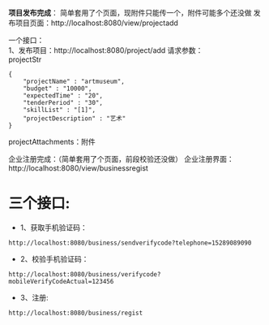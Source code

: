 **项目发布完成**：
简单套用了个页面，现附件只能传一个，附件可能多个还没做
发布项目页面：http://localhost:8080/view/projectadd

一个接口：  
1、发布项目：http://localhost:8080/project/add
请求参数：  
projectStr 
```
{
	"projectName" : "artmuseum",
	"budget" : "10000",
	"expectedTime" : "20",
	"tenderPeriod" : "30",
	"skillList" : "[1]",
	"projectDescription" : "艺术"
}
```
projectAttachments：附件


企业注册完成：（简单套用了个页面，前段校验还没做）
企业注册界面：http://localhost:8080/view/businessregist


# 三个接口:   
* 1、获取手机验证码： 
```
http://localhost:8080/business/sendverifycode?telephone=15289089090
```

* 2、校验手机验证码：
```
http://localhost:8080/business/verifycode?mobileVerifyCodeActual=123456
```

* 3、注册:
```
http://localhost:8080/business/regist
```
